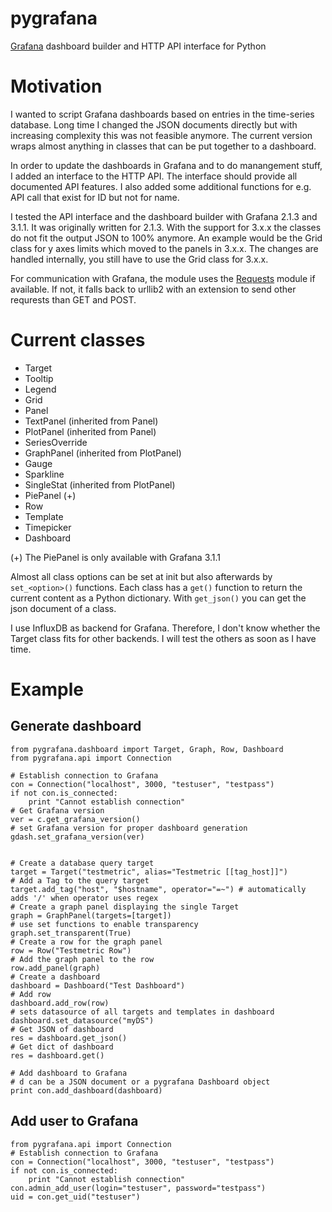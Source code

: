 # pygrafana
[Grafana](http://grafana.org/) dashboard builder and HTTP API interface for Python

# Motivation
I wanted to script Grafana dashboards based on entries in the time-series database. Long time I changed the JSON documents directly but with increasing complexity this was not feasible anymore. The current version wraps almost anything in classes that can be put together to a dashboard.

In order to update the dashboards in Grafana and to do manangement stuff, I added an interface to the HTTP API. The interface should provide all documented API features. I also added some additional functions for e.g. API call that exist for ID but not for name.


I tested the API interface and the dashboard builder with Grafana 2.1.3 and 3.1.1. It was originally written for 2.1.3. With the support for 3.x.x the classes do not fit the output JSON to 100% anymore. An example would be the Grid class for y axes limits which moved to the panels in 3.x.x. The changes are handled internally, you still have to use the Grid class for 3.x.x.

For communication with Grafana, the module uses the [Requests](http://de.python-requests.org/de/latest/) module if available. If not, it falls back to urllib2 with an extension to send other requrests than GET and POST.

# Current classes
- Target
- Tooltip
- Legend
- Grid
- Panel
- TextPanel (inherited from Panel)
- PlotPanel (inherited from Panel)
- SeriesOverride
- GraphPanel (inherited from PlotPanel)
- Gauge
- Sparkline
- SingleStat (inherited from PlotPanel)
- PiePanel (+)
- Row
- Template
- Timepicker
- Dashboard

(+) The PiePanel is only available with Grafana 3.1.1

Almost all class options can be set at init but also afterwards by `set_<option>()` functions. Each class has a `get()` function to return the current content as a Python dictionary. With `get_json()` you can get the json document of a class.

I use InfluxDB as backend for Grafana. Therefore, I don't know whether the Target class fits for other backends. I will test the others as soon as I have time.

# Example
## Generate dashboard
```
from pygrafana.dashboard import Target, Graph, Row, Dashboard
from pygrafana.api import Connection

# Establish connection to Grafana
con = Connection("localhost", 3000, "testuser", "testpass")
if not con.is_connected:
    print "Cannot establish connection"
# Get Grafana version
ver = c.get_grafana_version()
# set Grafana version for proper dashboard generation
gdash.set_grafana_version(ver)


# Create a database query target
target = Target("testmetric", alias="Testmetric [[tag_host]]")
# Add a Tag to the query target
target.add_tag("host", "$hostname", operator="=~") # automatically adds '/' when operator uses regex
# Create a graph panel displaying the single Target
graph = GraphPanel(targets=[target])
# use set functions to enable transparency
graph.set_transparent(True)
# Create a row for the graph panel
row = Row("Testmetric Row")
# Add the graph panel to the row
row.add_panel(graph)
# Create a dashboard
dashboard = Dashboard("Test Dashboard")
# Add row
dashboard.add_row(row)
# sets datasource of all targets and templates in dashboard
dashboard.set_datasource("myDS") 
# Get JSON of dashboard
res = dashboard.get_json() 
# Get dict of dashboard
res = dashboard.get()

# Add dashboard to Grafana
# d can be a JSON document or a pygrafana Dashboard object
print con.add_dashboard(dashboard)
```
## Add user to Grafana
```
from pygrafana.api import Connection
# Establish connection to Grafana
con = Connection("localhost", 3000, "testuser", "testpass")
if not con.is_connected:
    print "Cannot establish connection"
con.admin_add_user(login="testuser", password="testpass")
uid = con.get_uid("testuser")
```
